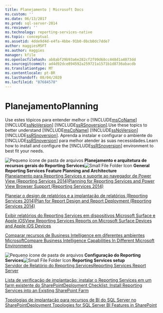 ```yaml
---
title: Planejamento | Microsoft Docs
ms.custom: ''
ms.date: 06/13/2017
ms.prod: sql-server-2014
ms.reviewer: ''
ms.technology: reporting-services-native
ms.topic: conceptual
ms.assetid: 4dde9d4d-e4fa-4bbe-91b0-0bcb0dc7dde7
author: maggiesMSFT
ms.author: maggies
manager: kfile
ms.openlocfilehash: ab8abf29b93a6e282cf2f99d68cc448d1a4073dd
ms.sourcegitcommit: ad4d92dce894592a259721a1571b1d8736abacdb
ms.translationtype: MT
ms.contentlocale: pt-BR
ms.lasthandoff: 08/04/2020
ms.locfileid: "87684578"
---
```

# <a name="planning"></a><span data-ttu-id="4821a-102">Planejamento</span><span class="sxs-lookup"><span data-stu-id="4821a-102">Planning</span></span>
  <span data-ttu-id="4821a-103">Use estes tópicos para entender melhor o [!INCLUDE[msCoName](../includes/msconame-md.md)] [!INCLUDE[ssNoVersion](../includes/ssnoversion-md.md)] [!INCLUDE[ssRSnoversion](../includes/ssrsnoversion-md.md)].</span><span class="sxs-lookup"><span data-stu-id="4821a-103">Use these topics to better understand [!INCLUDE[msCoName](../includes/msconame-md.md)] [!INCLUDE[ssNoVersion](../includes/ssnoversion-md.md)] [!INCLUDE[ssRSnoversion](../includes/ssrsnoversion-md.md)].</span></span> <span data-ttu-id="4821a-104">Aprenda a instalar e configurar o ambiente do [!INCLUDE[ssRSnoversion](../includes/ssrsnoversion-md.md)] para melhor atender às suas necessidades.</span><span class="sxs-lookup"><span data-stu-id="4821a-104">Learn how to install and configure the [!INCLUDE[ssRSnoversion](../includes/ssrsnoversion-md.md)] environment to best fit your needs.</span></span>  
  
 <span data-ttu-id="4821a-105">![Pequeno ícone de pasta de arquivos](../../2014/integration-services/media/filefolder-small.gif "Pequeno ícone de pasta de arquivos") **Planejamento e arquitetura de recursos gerais do Reporting Services**</span><span class="sxs-lookup"><span data-stu-id="4821a-105">![Small File Folder Icon](../../2014/integration-services/media/filefolder-small.gif "Small File Folder Icon") **General Reporting Services Feature Planning and Architecture**</span></span>  
 [<span data-ttu-id="4821a-106">Planejamento para Reporting Services e suporte ao navegador de Power View &#40;Reporting Services 2014&#41;</span><span class="sxs-lookup"><span data-stu-id="4821a-106">Planning for Reporting Services and Power View Browser Support &#40;Reporting Services 2014&#41;</span></span>](../../2014/reporting-services/browser-support-for-reporting-services-and-power-view.md)  
  
 [<span data-ttu-id="4821a-107">Planejar o design de relatórios e a implantação de relatórios &#40;Reporting Services 2014&#41;</span><span class="sxs-lookup"><span data-stu-id="4821a-107">Plan for Report Design and Report Deployment &#40;Reporting Services 2014&#41;</span></span>](plan-for-report-design-and-report-deployment-reporting-services.md)  
  
 [<span data-ttu-id="4821a-108">Exibir relatórios do Reporting Services em dispositivos Microsoft Surface e Apple iOS</span><span class="sxs-lookup"><span data-stu-id="4821a-108">View Reporting Services Reports on Microsoft Surface Devices and  Apple iOS Devices</span></span>](../../2014/reporting-services/view-reporting-services-reports-surface-ios-devices.md)  
  
 [<span data-ttu-id="4821a-109">Comparar recursos de Business Intelligence em diferentes ambientes Microsoft</span><span class="sxs-lookup"><span data-stu-id="4821a-109">Compare Business Intelligence Capabilities In Different Microsoft Environments</span></span>](../../2014/reporting-services/compare-business-intelligence-capabilities-in-different-microsoft-environments.md)  
  
 <span data-ttu-id="4821a-110">![Pequeno ícone de pasta de arquivos](../../2014/integration-services/media/filefolder-small.gif "Pequeno ícone de pasta de arquivos") **Configuração do Reporting Services**</span><span class="sxs-lookup"><span data-stu-id="4821a-110">![Small File Folder Icon](../../2014/integration-services/media/filefolder-small.gif "Small File Folder Icon") **Reporting Services setup**</span></span>  
 [<span data-ttu-id="4821a-111">Servidor de Relatório do Reporting Services</span><span class="sxs-lookup"><span data-stu-id="4821a-111">Reporting Services Report Server</span></span>](../../2014/reporting-services/reporting-services-report-server.md)  
  
 [<span data-ttu-id="4821a-112">Lista de verificação de implantação: instalar o Reporting Services em um farm existente do SharePoint</span><span class="sxs-lookup"><span data-stu-id="4821a-112">Deployment Checklist: Install Reporting Services into an Existing SharePoint Farm</span></span>](../../2014/sql-server/install/deployment-checklist-install-reporting-services-existing-sharepoint-farm.md)  
  
 [<span data-ttu-id="4821a-113">Topologias de implantação para recursos de BI do SQL Server no SharePoint</span><span class="sxs-lookup"><span data-stu-id="4821a-113">Deployment Topologies for SQL Server BI Features in SharePoint</span></span>](../sql-server/install/deployment-topologies-for-sql-server-bi-features-in-sharepoint.md)    
  
  
